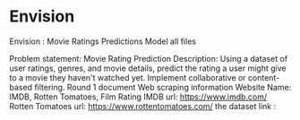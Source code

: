 # Envision
Envision : Movie Ratings Predictions Model all files


Problem statement: Movie Rating Prediction 
Description: Using a dataset of user ratings, genres, and 
movie details, predict the rating a user might give to a 
movie they haven't watched yet. Implement 
collaborative or content-based filtering.
Round 1 document 
Web scraping information 
Website Name: IMDB, Rotten Tomatoes, Film Rating 
IMDB url: https://www.imdb.com/ 
Rotten Tomatoes url: 
https://www.rottentomatoes.com/ 
the dataset link :
